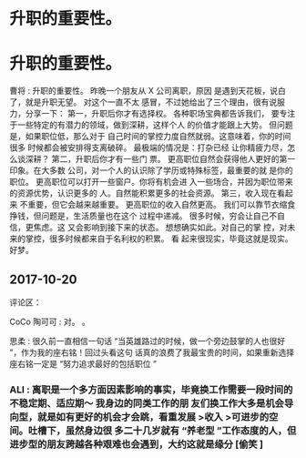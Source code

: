 # 升职的重要性。

# 升职的重要性。

曹将 : 升职的重要性。 昨晚一个朋友从 X 公司离职，原因 是遇到天花板，说白了，就是升职无望。 对这个一直不太 感冒，不过她给出了三个理由，很有说服力，分享一下： 第一，升职后你才有选择权。 各种职场宝典都告诉我们， 要专注于一些特定的有潜力的领域，做到深耕，这样个人 的价值才能跟上大势。 但问题是，如果职位低，那么对于 自己时间的掌控力度自然就弱。这意味着，你的时间很多 时候都会被安排得支离破碎。 最极端的情况是：打杂已经 让你精疲力尽，怎么谈深耕？ 第二，升职后你才有一些门 票。 更高职位自然会获得他人更好的第一印象。在大多数 公司，对一个人的认识除了学历或特殊标签，最重要的就 是你的职位。 更高职位可以打开一些窗户。你将有机会进 入一些场合，并因为职位带来的资源优势，认识更多的 人。自然能积累更多的社会资源。 第三，收入现在看起来 不重要，但它会越来越重要。 更高职位的收入自然更高。 我们可以靠节衣缩食挣钱，但问题是，生活质量也在这个 过程中递减。 很多时候，穷会让自己不自信，更焦虑。这 又会影响到接下来的状态。 想想确实如此。对自己的掌 控，对未来的掌控，很多时候都来自于名利权的积累。 看 起来很现实，毕竟这就是现实。 好梦。

## 2017-10-20

评论区：

CoCo 陶可可 : 对。 。

思柔 : 很久前一直相信一句话 “当英雄路过的时候，做一个旁边鼓掌的人也很好 ”，作为我的座右铭！回过头看这句 话真的浪费了我最宝贵的时间，如果重新选择座右铭一定是 “努力追求最好的包括职位 ”

### ALI : 离职是一个多方面因素影响的事实，毕竟换工作需要一段时间的不稳定期、适应期～ 我身边的同类工作的朋 友们换工作大多是机会导向型，就是如有更好的机会才会跳，看重发展 >收入 >可进步的空间。吐槽下，虽然身边很 多二十几岁就有 “养老型 ”工作态度的人，但进步型的朋友跨越各种艰难也会遇到，大约这就是缘分 [偷笑 ]